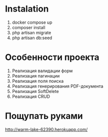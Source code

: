 # Instalation 
1. docker compose up
2. composer install
3. php artisan migrate
4. php artisan db:seed

# Особенности проекта

1. Реализация валидации форм
2. Реализация пагинации
3. Реализация поля поиска
4. Реализация генерирования PDF-документа 
5. Реализация SoftDelete 
6. Реализация CRUD 

# Пощупать руками
  http://warm-lake-62390.herokuapp.com/
